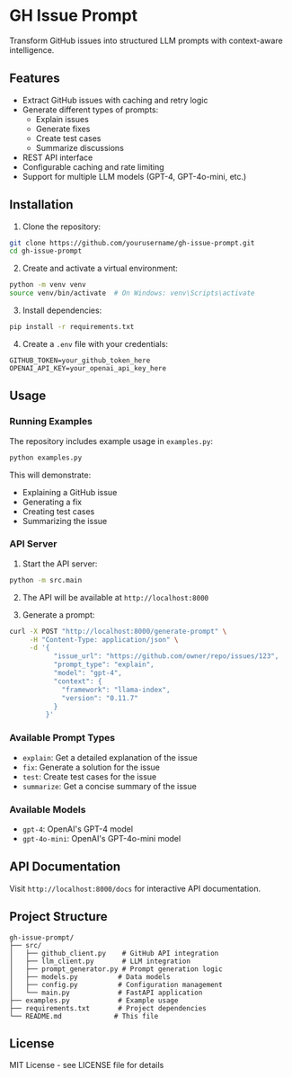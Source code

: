 # GH Issue Prompt

Transform GitHub issues into structured LLM prompts with context-aware intelligence.

## Features

- Extract GitHub issues with caching and retry logic
- Generate different types of prompts:
  - Explain issues
  - Generate fixes
  - Create test cases
  - Summarize discussions
- REST API interface
- Configurable caching and rate limiting
- Support for multiple LLM models (GPT-4, GPT-4o-mini, etc.)

## Installation

1. Clone the repository:
```bash
git clone https://github.com/yourusername/gh-issue-prompt.git
cd gh-issue-prompt
```

2. Create and activate a virtual environment:
```bash
python -m venv venv
source venv/bin/activate  # On Windows: venv\Scripts\activate
```

3. Install dependencies:
```bash
pip install -r requirements.txt
```

4. Create a `.env` file with your credentials:
```
GITHUB_TOKEN=your_github_token_here
OPENAI_API_KEY=your_openai_api_key_here
```

## Usage

### Running Examples

The repository includes example usage in `examples.py`:

```bash
python examples.py
```

This will demonstrate:
- Explaining a GitHub issue
- Generating a fix
- Creating test cases
- Summarizing the issue

### API Server

1. Start the API server:
```bash
python -m src.main
```

2. The API will be available at `http://localhost:8000`

3. Generate a prompt:
```bash
curl -X POST "http://localhost:8000/generate-prompt" \
     -H "Content-Type: application/json" \
     -d '{
           "issue_url": "https://github.com/owner/repo/issues/123",
           "prompt_type": "explain",
           "model": "gpt-4",
           "context": {
             "framework": "llama-index",
             "version": "0.11.7"
           }
         }'
```

### Available Prompt Types

- `explain`: Get a detailed explanation of the issue
- `fix`: Generate a solution for the issue
- `test`: Create test cases for the issue
- `summarize`: Get a concise summary of the issue

### Available Models

- `gpt-4`: OpenAI's GPT-4 model
- `gpt-4o-mini`: OpenAI's GPT-4o-mini model

## API Documentation

Visit `http://localhost:8000/docs` for interactive API documentation.

## Project Structure

```
gh-issue-prompt/
├── src/
│   ├── github_client.py    # GitHub API integration
│   ├── llm_client.py       # LLM integration
│   ├── prompt_generator.py # Prompt generation logic
│   ├── models.py          # Data models
│   ├── config.py          # Configuration management
│   └── main.py            # FastAPI application
├── examples.py            # Example usage
├── requirements.txt       # Project dependencies
└── README.md             # This file
```

## License

MIT License - see LICENSE file for details 